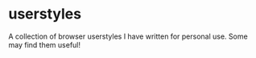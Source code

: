 # userstyles
A collection of browser userstyles I have written for personal use. Some may find them useful!
